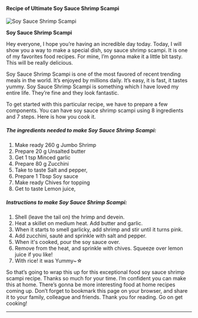             

#### Recipe of Ultimate Soy Sauce Shrimp Scampi

![Soy Sauce Shrimp Scampi](https://img-global.cpcdn.com/recipes/2453580_e7e8fd78b625afc6/751x532cq70/soy-sauce-shrimp-scampi-recipe-main-photo.jpg)

**Soy Sauce Shrimp Scampi**

Hey everyone, I hope you’re having an incredible day today. Today, I will show you a way to make a special dish, soy sauce shrimp scampi. It is one of my favorites food recipes. For mine, I’m gonna make it a little bit tasty. This will be really delicious.

Soy Sauce Shrimp Scampi is one of the most favored of recent trending meals in the world. It’s enjoyed by millions daily. It’s easy, it is fast, it tastes yummy. Soy Sauce Shrimp Scampi is something which I have loved my entire life. They’re fine and they look fantastic.

To get started with this particular recipe, we have to prepare a few components. You can have soy sauce shrimp scampi using 8 ingredients and 7 steps. Here is how you cook it.

##### The ingredients needed to make Soy Sauce Shrimp Scampi:

1.  Make ready 260 g Jumbo Shrimp
2.  Prepare 20 g Unsalted butter
3.  Get 1 tsp Minced garlic
4.  Prepare 80 g Zucchini
5.  Take to taste Salt and pepper,
6.  Prepare 1 Tbsp Soy sauce
7.  Make ready Chives for topping
8.  Get to taste Lemon juice,

##### Instructions to make Soy Sauce Shrimp Scampi:

1.  Shell (leave the tail on) the hrimp and devein.
2.  Heat a skillet on medium heat. Add butter and garlic.
3.  When it starts to smell garlicky, add shrimp and stir until it turns pink.
4.  Add zucchini, sauté and sprinkle with salt and pepper.
5.  When it's cooked, pour the soy sauce over.
6.  Remove from the heat, and sprinkle with chives. Squeeze over lemon juice if you like!
7.  With rice! it was Yummy~☆

So that’s going to wrap this up for this exceptional food soy sauce shrimp scampi recipe. Thanks so much for your time. I’m confident you can make this at home. There’s gonna be more interesting food at home recipes coming up. Don’t forget to bookmark this page on your browser, and share it to your family, colleague and friends. Thank you for reading. Go on get cooking!

* * *